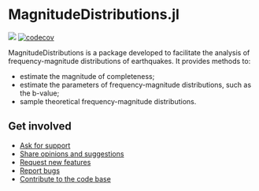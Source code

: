 # MagnitudeDistributions.jl

[![](https://img.shields.io/badge/docs-stable-blue.svg)](https://USER_NAME.github.io/PACKAGE_NAME.jl/stable) [![codecov](https://codecov.io/gh/riccmin/MagnitudeDistributions.jl/branch/main/graph/badge.svg?token=IoxScLtUBp)](https://codecov.io/gh/riccmin/MagnitudeDistributions.jl)

MagnitudeDistributions is a package developed to facilitate the analysis of frequency-magnitude 
distributions of earthquakes. It provides methods to:
  - estimate the magnitude of completeness;
  - estimate the parameters of frequency-magnitude distributions, such as the b-value;
  - sample theoretical frequency-magnitude distributions.


## Get involved

* [Ask for support](https://github.com/riccmin/MagnitudeDistributions.jl/blob/main/community/questions.md)
* [Share opinions and suggestions](https://github.com/riccmin/MagnitudeDistributions.jl/discussions)
* [Request new features](https://github.com/riccmin/MagnitudeDistributions.jl/blob/main/community/contribute/newfeatures.md)
* [Report bugs](https://github.com/riccmin/MagnitudeDistributions.jl/blob/main/community/contribute/bugs.md)
* [Contribute to the code base](https://github.com/riccmin/MagnitudeDistributions.jl/blob/main/community/contribute/gitcontrib/contributing.md)
